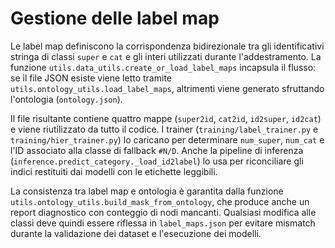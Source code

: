 # Gestione delle label map

Le label map definiscono la corrispondenza bidirezionale tra gli identificativi stringa di classi `super` e `cat` e gli interi utilizzati durante l'addestramento. La funzione `utils.data_utils.create_or_load_label_maps` incapsula il flusso: se il file JSON esiste viene letto tramite `utils.ontology_utils.load_label_maps`, altrimenti viene generato sfruttando l'ontologia (`ontology.json`).

Il file risultante contiene quattro mappe (`super2id`, `cat2id`, `id2super`, `id2cat`) e viene riutilizzato da tutto il codice. I trainer (`training/label_trainer.py` e `training/hier_trainer.py`) lo caricano per determinare `num_super`, `num_cat` e l'ID associato alla classe di fallback `#N/D`. Anche la pipeline di inferenza (`inference.predict_category._load_id2label`) lo usa per riconciliare gli indici restituiti dai modelli con le etichette leggibili.

La consistenza tra label map e ontologia è garantita dalla funzione `utils.ontology_utils.build_mask_from_ontology`, che produce anche un report diagnostico con conteggio di nodi mancanti. Qualsiasi modifica alle classi deve quindi essere riflessa in `label_maps.json` per evitare mismatch durante la validazione dei dataset e l'esecuzione dei modelli.
